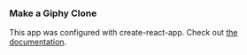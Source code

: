 ### Make a Giphy Clone

This app was configured with create-react-app. Check out [the documentation](create-react-app-readme.md).
